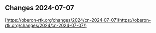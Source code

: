## Changes 2024-07-07

[https://oberon-rtk.org/changes/2024/cn-2024-07-07](https://oberon-rtk.org/changes/2024/cn-2024-07-07/)
